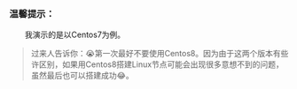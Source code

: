 ### 温馨提示：

&emsp;&emsp;我演示的是以Centos7为例。

> 过来人告诉你：😭第一次最好不要使用Centos8。因为由于这两个版本有些许区别，如果用Centos8搭建Linux节点可能会出现很多意想不到的问题，虽然最后也可以搭建成功😂。

